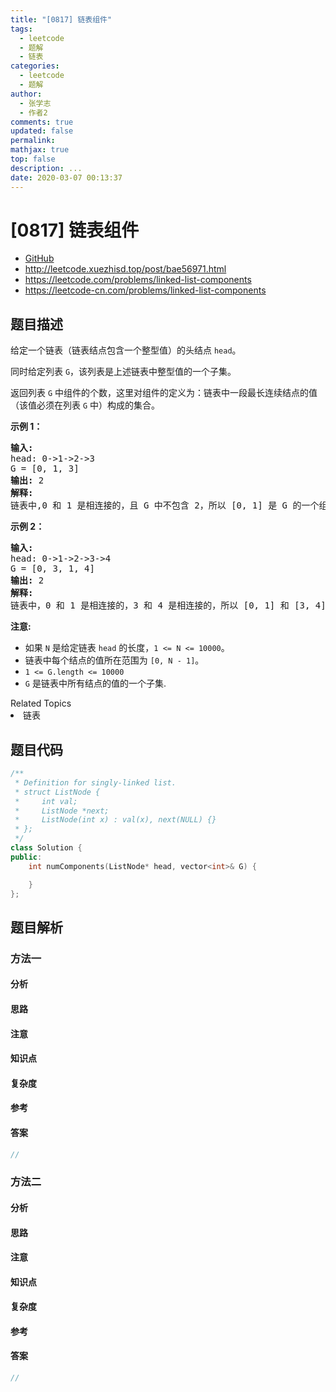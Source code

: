 ```yaml
---
title: "[0817] 链表组件"
tags:
  - leetcode
  - 题解
  - 链表
categories:
  - leetcode
  - 题解
author:
  - 张学志
  - 作者2
comments: true
updated: false
permalink:
mathjax: true
top: false
description: ...
date: 2020-03-07 00:13:37
---
```



# [0817] 链表组件
* [GitHub](https://github.com/algoboy101/LeetCodeCrowdsource/tree/master/_posts/QA/%5B0817%5D%20%E9%93%BE%E8%A1%A8%E7%BB%84%E4%BB%B6.md)
* http://leetcode.xuezhisd.top/post/bae56971.html
* https://leetcode.com/problems/linked-list-components
* https://leetcode-cn.com/problems/linked-list-components


## 题目描述

<p>给定一个链表（链表结点包含一个整型值）的头结点&nbsp;<code>head</code>。</p>

<p>同时给定列表&nbsp;<code>G</code>，该列表是上述链表中整型值的一个子集。</p>

<p>返回列表&nbsp;<code>G</code>&nbsp;中组件的个数，这里对组件的定义为：链表中一段最长连续结点的值（该值必须在列表&nbsp;<code>G</code>&nbsp;中）构成的集合。</p>

<p><strong>示例&nbsp;1：</strong></p>

<pre>
<strong>输入:</strong> 
head: 0-&gt;1-&gt;2-&gt;3
G = [0, 1, 3]
<strong>输出:</strong> 2
<strong>解释:</strong> 
链表中,0 和 1 是相连接的，且 G 中不包含 2，所以 [0, 1] 是 G 的一个组件，同理 [3] 也是一个组件，故返回 2。</pre>

<p><strong>示例 2：</strong></p>

<pre>
<strong>输入:</strong> 
head: 0-&gt;1-&gt;2-&gt;3-&gt;4
G = [0, 3, 1, 4]
<strong>输出:</strong> 2
<strong>解释:</strong> 
链表中，0 和 1 是相连接的，3 和 4 是相连接的，所以 [0, 1] 和 [3, 4] 是两个组件，故返回 2。</pre>

<p><strong>注意:</strong></p>

<ul>
	<li>如果&nbsp;<code>N</code>&nbsp;是给定链表&nbsp;<code>head</code>&nbsp;的长度，<code>1 &lt;= N &lt;= 10000</code>。</li>
	<li>链表中每个结点的值所在范围为&nbsp;<code>[0, N - 1]</code>。</li>
	<li><code>1 &lt;= G.length &lt;= 10000</code></li>
	<li><code>G</code> 是链表中所有结点的值的一个子集.</li>
</ul>
<div><div>Related Topics</div><div><li>链表</li></div></div>


## 题目代码

```cpp
/**
 * Definition for singly-linked list.
 * struct ListNode {
 *     int val;
 *     ListNode *next;
 *     ListNode(int x) : val(x), next(NULL) {}
 * };
 */
class Solution {
public:
    int numComponents(ListNode* head, vector<int>& G) {

    }
};
```


## 题目解析


### 方法一

#### 分析

#### 思路

#### 注意

#### 知识点

#### 复杂度

#### 参考

#### 答案

```cpp
//
```


### 方法二

#### 分析

#### 思路

#### 注意

#### 知识点

#### 复杂度

#### 参考

#### 答案

```cpp
//
```


